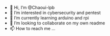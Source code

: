 - 👋 Hi, I’m @Chaoui-lpb
- 👀 I’m interested in cybersecurity and pentest
- 🌱 I’m currently learning arduino and rpi
- 💞️ I’m looking to collaborate on my own readme
- 📫 How to reach me ...

<!---
Chaoui-lpb/Chaoui-lpb is a ✨ special ✨ repository because its `README.md` (this file) appears on your GitHub profile.
You can click the Preview link to take a look at your changes.
--->
